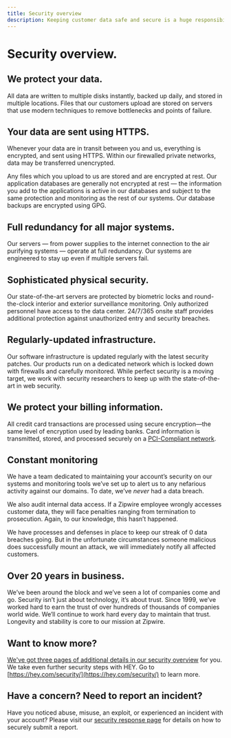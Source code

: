 ```yaml
---
title: Security overview
description: Keeping customer data safe and secure is a huge responsibility and a top priority for us. Here’s how we make it happen.
---
```


# Security overview.

## We protect your data.

All data are written to multiple disks instantly, backed up daily, and stored in multiple locations. Files that our customers upload are stored on servers that use modern techniques to remove bottlenecks and points of failure.

## Your data are sent using HTTPS.

Whenever your data are in transit between you and us, everything is encrypted, and sent using HTTPS. Within our firewalled private networks, data may be transferred unencrypted.

Any files which you upload to us are stored and are encrypted at rest. Our application databases are generally not encrypted at rest — the information you add to the applications is active in our databases and subject to the same protection and monitoring as the rest of our systems. Our database backups are encrypted using GPG.

## Full redundancy for all major systems.

Our servers — from power supplies to the internet connection to the air purifying systems — operate at full redundancy. Our systems are engineered to stay up even if multiple servers fail.

## Sophisticated physical security.

Our state-of-the-art servers are protected by biometric locks and round-the-clock interior and exterior surveillance monitoring. Only authorized personnel have access to the data center. 24/7/365 onsite staff provides additional protection against unauthorized entry and security breaches.

## Regularly-updated infrastructure.

Our software infrastructure is updated regularly with the latest security patches. Our products run on a dedicated network which is locked down with firewalls and carefully monitored. While perfect security is a moving target, we work with security researchers to keep up with the state-of-the-art in web security.

## We protect your billing information.

All credit card transactions are processed using secure encryption—the same level of encryption used by leading banks. Card information is transmitted, stored, and processed securely on a <a href="https://en.wikipedia.org/wiki/Payment_Card_Industry_Data_Security_Standard">PCI-Compliant network</a>.

## Constant monitoring

We have a team dedicated to maintaining your account’s security on our systems and monitoring tools we’ve set up to alert us to any nefarious activity against our domains. To date, we’ve _never_ had a data breach.

We also audit internal data access. If a Zipwire employee wrongly accesses customer data, they will face penalties ranging from termination to prosecution. Again, to our knowledge, this hasn’t happened.

We have processes and defenses in place to keep our streak of 0 data breaches going. But in the unfortunate circumstances someone malicious does successfully mount an attack, we will immediately notify all affected customers.

## Over 20 years in business.

We’ve been around the block and we’ve seen a lot of companies come and go. Security isn’t just about technology, it’s about trust. Since 1999, we’ve worked hard to earn the trust of over hundreds of thousands of companies world wide. We’ll continue to work hard every day to maintain that trust. Longevity and stability is core to our mission at Zipwire.

## Want to know more?

[We've got three pages of additional details in our security overview](zipwire-security-overview.pdf) for you. We take even further security steps with HEY. Go to [https://hey.com/security/](https://hey.com/security/) to learn more.

## Have a concern? Need to report an incident?

Have you noticed abuse, misuse, an exploit, or experienced an incident with your account? Please visit our [security response page](response/index.md) for details on how to securely submit a report.

